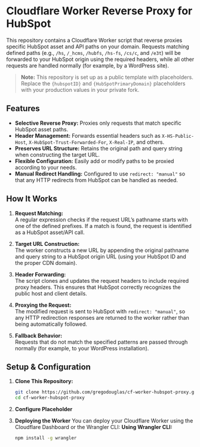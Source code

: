 # Cloudflare Worker Reverse Proxy for HubSpot

This repository contains a Cloudflare Worker script that reverse proxies specific HubSpot asset and API paths on your domain. Requests matching defined paths (e.g., `/hs`, `/_hcms`, `/hubfs`, `/hs-fs`, `/cs/c`, and `/e3t`) will be forwarded to your HubSpot origin using the required headers, while all other requests are handled normally (for example, by a WordPress site).

> **Note:** This repository is set up as a public template with placeholders. Replace the `{hubspotID}` and `{HubSpotPrimaryDomain}` placeholders with your production values in your private fork.

## Features

- **Selective Reverse Proxy:** Proxies only requests that match specific HubSpot asset paths.
- **Header Management:** Forwards essential headers such as `X-HS-Public-Host`, `X-HubSpot-Trust-Forwarded-For`, `X-Real-IP`, and others.
- **Preserves URL Structure:** Retains the original path and query string when constructing the target URL.
- **Flexible Configuration:** Easily add or modify paths to be proxied according to your needs.
- **Manual Redirect Handling:** Configured to use `redirect: "manual"` so that any HTTP redirects from HubSpot can be handled as needed.

## How It Works

1. **Request Matching:**  
   A regular expression checks if the request URL’s pathname starts with one of the defined prefixes. If a match is found, the request is identified as a HubSpot asset/API call.

2. **Target URL Construction:**  
   The worker constructs a new URL by appending the original pathname and query string to a HubSpot origin URL (using your HubSpot ID and the proper CDN domain).

3. **Header Forwarding:**  
   The script clones and updates the request headers to include required proxy headers. This ensures that HubSpot correctly recognizes the public host and client details.

4. **Proxying the Request:**  
   The modified request is sent to HubSpot with `redirect: "manual"`, so any HTTP redirection responses are returned to the worker rather than being automatically followed.

5. **Fallback Behavior:**  
   Requests that do not match the specified patterns are passed through normally (for example, to your WordPress installation).

## Setup & Configuration

1. **Clone This Repository:**

   ```bash
   git clone https://github.com/gregodouglas/cf-worker-hubspot-proxy.git
   cd cf-worker-hubspot-proxy

2. **Configure Placeholder**

3. **Deploying the Worker**
   You can deploy your Cloudflare Worker using the Cloudflare Dashboard or the Wrangler CLI:
   **Using Wrangler CLI:**

   ```bash
   npm install -g wrangler
